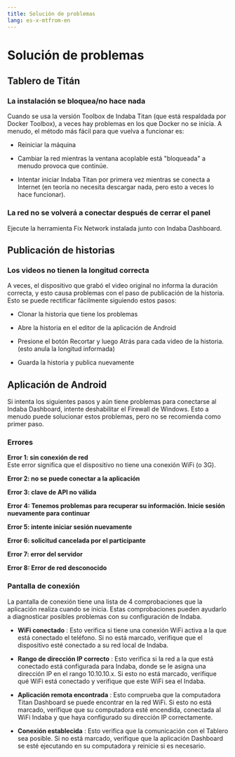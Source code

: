 ```yaml
---
title: Solución de problemas
lang: es-x-mtfrom-en
---
```

# Solución de problemas  

## Tablero de Titán  

### La instalación se bloquea/no hace nada  

 Cuando se usa la versión <span class="code">Toolbox</span> de Indaba Titan (que está respaldada por Docker Toolbox), a veces hay problemas en los que Docker no se inicia. A menudo, el método más fácil para que vuelva a funcionar es:  

<ul><li> Reiniciar la máquina </li></ul> 
<ul><li> Cambiar la red mientras la ventana acoplable está &quot;bloqueada&quot; a menudo provoca que continúe. </li></ul> 
<ul><li> Intentar iniciar Indaba Titan por primera vez mientras se conecta a Internet (en teoría no necesita descargar nada, pero esto a veces lo hace funcionar). </li></ul> 

### La red no se volverá a conectar después de cerrar el panel  

 Ejecute la herramienta <span class="code">Fix Network</span> instalada junto con Indaba Dashboard.  

## Publicación de historias  

### Los videos no tienen la longitud correcta  

 A veces, el dispositivo que grabó el video original no informa la duración correcta, y esto causa problemas con el paso de publicación de la historia. Esto se puede rectificar fácilmente siguiendo estos pasos:  

<ul><li> Clonar la historia que tiene los problemas </li></ul> 
<ul><li> Abre la historia en el editor de la aplicación de Android </li></ul> 
<ul><li> Presione el botón <span class="code">Recortar</span> y luego <span class="code">Atrás</span> para cada video de la historia. (esto anula la longitud informada) </li></ul> 
<ul><li> Guarda la historia y publica nuevamente </li></ul> 

## Aplicación de Android  

 Si intenta los siguientes pasos y aún tiene problemas para conectarse al Indaba Dashboard, intente deshabilitar el Firewall de Windows. Esto a menudo puede solucionar estos problemas, pero no se recomienda como primer paso.  

### Errores  

 <strong>Error 1: sin conexión de red</strong>  
 Este error significa que el dispositivo no tiene una conexión WiFi (o 3G).  

 <strong>Error 2: no se puede conectar a la aplicación</strong>  

 <strong>Error 3: clave de API no válida</strong>  

 <strong>Error 4: Tenemos problemas para recuperar su información. Inicie sesión nuevamente para continuar</strong>  

 <strong>Error 5: intente iniciar sesión nuevamente</strong>  

 <strong>Error 6: solicitud cancelada por el participante</strong>  

 <strong>Error 7: error del servidor</strong>  

 <strong>Error 8: Error de red desconocido</strong>  

### Pantalla de conexión  

 La pantalla de conexión tiene una lista de 4 comprobaciones que la aplicación realiza cuando se inicia. Estas comprobaciones pueden ayudarlo a diagnosticar posibles problemas con su configuración de Indaba.  

<ul><li> <strong>WiFi conectado</strong> : Esto verifica si tiene una conexión WiFi activa a la que está conectado el teléfono. Si no está marcado, verifique que el dispositivo esté conectado a su red local de Indaba. </li></ul> 
<ul><li> <strong>Rango de dirección IP correcto</strong> : Esto verifica si la red a la que está conectado está configurada para Indaba, donde se le asigna una dirección IP en el rango 10.10.10.x. Si esto no está marcado, verifique qué WiFi está conectado y verifique que este WiFi sea el Indaba. </li></ul> 
<ul><li> <strong>Aplicación remota encontrada</strong> : Esto comprueba que la computadora Titan Dashboard se puede encontrar en la red WiFi. Si esto no está marcado, verifique que su computadora esté encendida, conectada al WiFi Indaba y que haya configurado su dirección IP correctamente. </li></ul> 
<ul><li> <strong>Conexión establecida</strong> : Esto verifica que la comunicación con el Tablero sea posible. Si no está marcado, verifique que la aplicación Dashboard se esté ejecutando en su computadora y reinicie si es necesario. </li></ul> 

